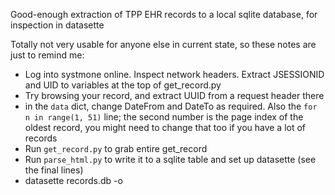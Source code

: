 
Good-enough extraction of TPP EHR records to a local sqlite database, for inspection in datasette

Totally not very usable for anyone else in current state, so these notes are just to remind me:


- Log into systmone online. Inspect network headers. Extract JSESSIONID and UID to variables at the top of get_record.py
- Try browsing your record, and extract UUID from a request header there
- in the `data` dict, change DateFrom and DateTo as required. Also the `for n in range(1, 51)` line; the second number is the page index of the oldest record, you might need to change that too if you have a lot of records
- Run `get_record.py` to grab entire get_record
- Run `parse_html.py` to write it to a sqlite table and set up datasette (see the final lines)
- datasette records.db -o
